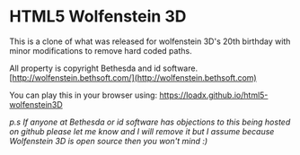 HTML5 Wolfenstein 3D
======================

This is a clone of what was released for wolfenstein 3D's 20th birthday with minor modifications to remove hard coded paths. 

All property is copyright Bethesda and id software.
[http://wolfenstein.bethsoft.com/](http://wolfenstein.bethsoft.com)

You can play this in your browser using:
https://loadx.github.io/html5-wolfenstein3D

_p.s If anyone at Bethesda or id software has objections to this being hosted on github please let me know and I will remove it but I assume because Wolfenstein 3D is open source then you won't mind :)_
